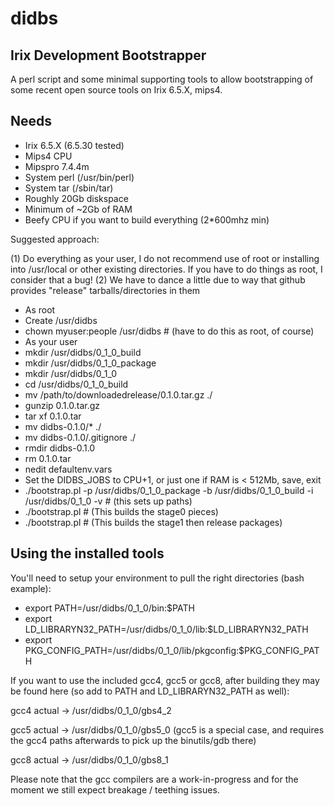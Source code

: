 # didbs

## Irix Development Bootstrapper

A perl script and some minimal supporting tools to allow bootstrapping of some recent open source tools on Irix 6.5.X, mips4.
## Needs

* Irix 6.5.X (6.5.30 tested)
* Mips4 CPU
* Mipspro 7.4.4m
* System perl (/usr/bin/perl)
* System tar (/sbin/tar)
* Roughly 20Gb diskspace
* Minimum of ~2Gb of RAM
* Beefy CPU if you want to build everything (2*600mhz min)

Suggested approach:

(1) Do everything as your user, I do not recommend use of root or installing into /usr/local or other existing directories. If you have to do things as root, I consider that a bug!
(2) We have to dance a little due to way that github provides "release" tarballs/directories in them

* As root
* Create /usr/didbs
* chown myuser:people /usr/didbs # (have to do this as root, of course)
* As your user
* mkdir /usr/didbs/0_1_0_build
* mkdir /usr/didbs/0_1_0_package
* mkdir /usr/didbs/0_1_0
* cd /usr/didbs/0_1_0_build
* mv /path/to/downloadedrelease/0.1.0.tar.gz ./
* gunzip 0.1.0.tar.gz
* tar xf 0.1.0.tar
* mv didbs-0.1.0/* ./
* mv didbs-0.1.0/.gitignore ./
* rmdir didbs-0.1.0
* rm 0.1.0.tar
* nedit defaultenv.vars
* Set the DIDBS_JOBS to CPU+1, or just one if RAM is < 512Mb, save, exit
* ./bootstrap.pl -p /usr/didbs/0_1_0_package -b /usr/didbs/0_1_0_build -i /usr/didbs/0_1_0 -v # (this sets up paths)
* ./bootstrap.pl # (This builds the stage0 pieces)
* ./bootstrap.pl # (This builds the stage1 then release packages)

## Using the installed tools

You'll need to setup your environment to pull the right directories (bash example):

* export PATH=/usr/didbs/0_1_0/bin:$PATH
* export LD_LIBRARYN32_PATH=/usr/didbs/0_1_0/lib:$LD_LIBRARYN32_PATH
* export PKG_CONFIG_PATH=/usr/didbs/0_1_0/lib/pkgconfig:$PKG_CONFIG_PATH

If you want to use the included gcc4, gcc5 or gcc8, after building they may be found here (so add to PATH and LD_LIBRARYN32_PATH as well):

gcc4 actual -> /usr/didbs/0_1_0/gbs4_2

gcc5 actual -> /usr/didbs/0_1_0/gbs5_0
(gcc5 is a special case, and requires the gcc4 paths afterwards to pick up the binutils/gdb there)

gcc8 actual -> /usr/didbs/0_1_0/gbs8_1

Please note that the gcc compilers are a work-in-progress and for the moment we still expect breakage / teething issues.
